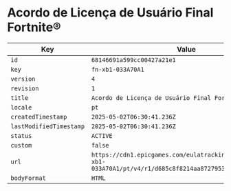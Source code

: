 # Acordo de Licença de Usuário Final Fortnite®

| Key | Value |
| --- | ----- |
| `id` | `68146691a599cc00427a21e1` |
| `key` | `fn-xb1-033A70A1` |
| `version` | `4` |
| `revision` | `1` |
| `title` | `Acordo de Licença de Usuário Final Fortnite®` |
| `locale` | `pt` |
| `createdTimestamp` | `2025-05-02T06:30:41.236Z` |
| `lastModifiedTimestamp` | `2025-05-02T06:30:41.236Z` |
| `status` | `ACTIVE` |
| `custom` | `false` |
| `url` | `https://cdn1.epicgames.com/eulatracking-download/fn-xb1-033A70A1/pt/v4/r1/d685c8f8214aa87279531799dd69f9c7.pdf` |
| `bodyFormat` | `HTML` |
